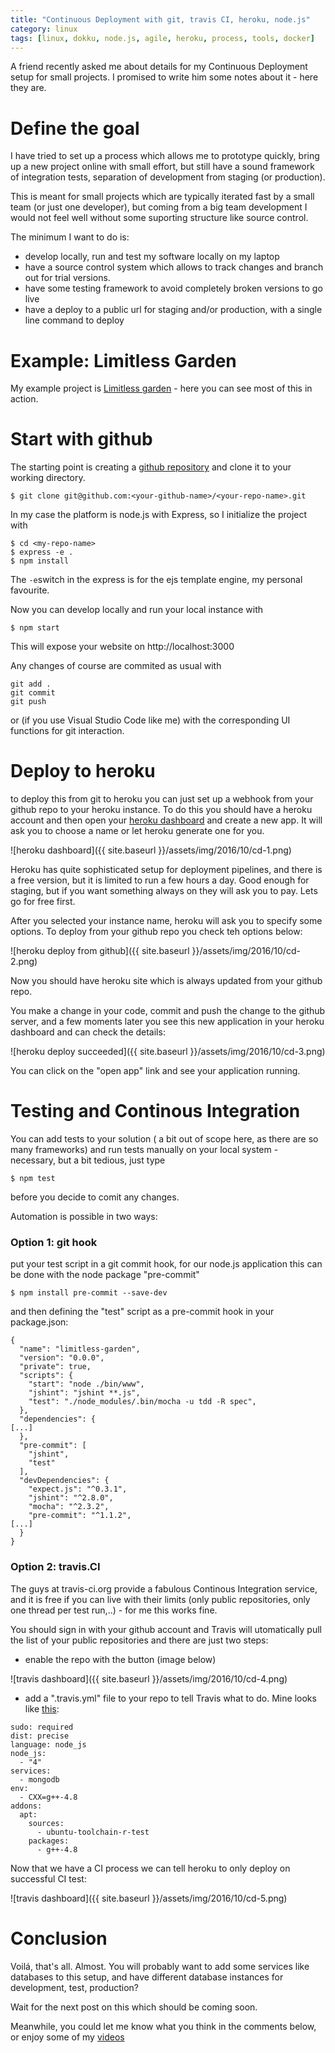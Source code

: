 ```yaml
---
title: "Continuous Deployment with git, travis CI, heroku, node.js"
category: linux
tags: [linux, dokku, node.js, agile, heroku, process, tools, docker]
---
```


A friend recently asked me about details for my Continuous Deployment setup 
for small projects. I promised to write him some notes about it - here they are.

# Define the goal

I have tried to set up a process which allows me to prototype quickly, bring up 
a new project online with small effort, but still have a sound framework of 
integration tests, separation of development from staging (or production). 

This is meant for small projects which are typically iterated fast by a small 
team (or just one developer), but coming from a big team development I would not 
feel well without some suporting structure like source control.

The minimum I want to do is: 

- develop locally, run and test my software locally on my laptop
- have a source control system which allows to track changes and branch out 
for trial versions.
- have some testing framework to avoid completely broken versions to go live
- have a deploy to a public url for staging and/or production, with a single 
line command to deploy

# Example: Limitless Garden

My example project is 
[Limitless garden](https://github.com/abarbanell/limitless-garden) - here you can 
see most of this in action.

# Start with github

The starting point is creating a [github repository](https://github.com/new) 
and clone it to your working directory. 

```
$ git clone git@github.com:<your-github-name>/<your-repo-name>.git
```

In my case the platform is node.js with Express, so I initialize the project with 

```
$ cd <my-repo-name>
$ express -e .
$ npm install
````

The ```-e```switch in the express is for the ejs template engine, my personal 
favourite.

Now you can develop locally and run your local instance with 

```
$ npm start
```

This will expose your website on http://localhost:3000

Any changes of course are commited as usual with 

````
git add .
git commit 
git push
````

or (if you use Visual Studio Code like me) with the corresponding UI functions for 
git interaction.


# Deploy to heroku

to deploy this from git to heroku you can just set up a webhook from your 
github repo to your heroku instance. To do this you should have a heroku account and then open
your [heroku dashboard](https://dashboard.heroku.com/apps) and create a new app. It will 
ask you to choose a name or let heroku generate one for you.

![heroku dashboard]({{ site.baseurl }}/assets/img/2016/10/cd-1.png)

Heroku has quite sophisticated setup for deployment pipelines, and there is a free version,
but it is limited to run a few hours a day. Good enough for staging, 
but if you want something always on they will ask you to pay. Lets go for free first.

After you selected your instance name, heroku will ask you to specify some options. To
deploy from your github repo you check teh options below:

![heroku deploy from github]({{ site.baseurl }}/assets/img/2016/10/cd-2.png)

Now you should have heroku site which is always updated from your github repo.

You make a change in your code, commit and push the change to the github server, and a few 
moments later you see this new application in your heroku dashboard and can check the details:

![heroku deploy succeeded]({{ site.baseurl }}/assets/img/2016/10/cd-3.png)

You can click on the "open app" link and see your application running.

# Testing and Continous Integration

You can add tests to your solution ( a bit out of scope here, as there are so many frameworks) 
and run tests manually on your local system - necessary, but a bit tedious, just type 

````
$ npm test 
````

before you decide to comit any changes.

Automation is possible in two ways: 

### Option 1: git hook

put your test script in a git commit hook, for our node.js application this can be done with 
the node package "pre-commit" 

````
$ npm install pre-commit --save-dev
````

and then defining the "test" script as a pre-commit hook in your package.json: 

````
{
  "name": "limitless-garden",
  "version": "0.0.0",
  "private": true,
  "scripts": {
    "start": "node ./bin/www",
    "jshint": "jshint **.js",
    "test": "./node_modules/.bin/mocha -u tdd -R spec",
  },
  "dependencies": {
[...]
  },
  "pre-commit": [
    "jshint",
    "test"
  ],
  "devDependencies": {
    "expect.js": "^0.3.1",
    "jshint": "^2.8.0",
    "mocha": "^2.3.2",
    "pre-commit": "^1.1.2",
[...]
  }
}
````

### Option 2: travis.CI

The guys at travis-ci.org provide a fabulous Continous Integration service, and it is free if 
you can live with their limits (only public repositories, only one thread per test run,..) - for 
me this works fine.

You should sign in with your github account and Travis will utomatically pull the list of your 
public repositories and there are just two steps: 

- enable the repo with the button (image below) 

![travis dashboard]({{ site.baseurl }}/assets/img/2016/10/cd-4.png)

- add a ".travis.yml" file to your repo to tell Travis what to do. Mine looks like
[this](https://github.com/abarbanell/limitless-garden/blob/master/.travis.yml):

````
sudo: required
dist: precise
language: node_js
node_js:
  - "4"
services:
  - mongodb
env:
  - CXX=g++-4.8
addons:
  apt:
    sources:
      - ubuntu-toolchain-r-test
    packages:
      - g++-4.8
````

Now that we have a CI process we can tell heroku to only deploy on successful CI test: 

![travis dashboard]({{ site.baseurl }}/assets/img/2016/10/cd-5.png)

# Conclusion

Voilá, that's all. Almost. You will probably want to add some services like databases to this setup, 
and have different database instances for development, test, production? 

Wait for the next post on this which should be coming soon. 

Meanwhile, you could let me know what you think in the comments below, or enjoy some of 
my [videos](https://www.youtube.com/watch?v=YPZPXDizUkU&list=PLyu5cHg7bWPjyymUCRJcpN_-fyoZzvlWh)









